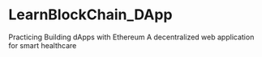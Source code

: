 # LearnBlockChain_DApp
Practicing Building dApps with Ethereum
A decentralized web application for smart healthcare
